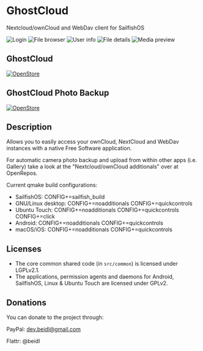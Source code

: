 # GhostCloud
Nextcloud/ownCloud and WebDav client for SailfishOS

![Login](/misc/readme/cover.png) ![File browser](/misc/readme/filebrowser.png) ![User info](/misc/readme/userinfo.png) ![File details](/misc/readme/filedetails.png) ![Media preview](/misc/readme/mediapreview.png)

## GhostCloud

[![OpenStore](https://open-store.io/badges/en_US.png)](https://open-store.io/app/me.fredl.ghostcloud)

## GhostCloud Photo Backup

[![OpenStore](https://open-store.io/badges/en_US.png)](https://open-store.io/app/me.fredl.ghostcloudphotobackup)

## Description
Allows you to easily access your ownCloud, NextCloud and WebDav instances with a native Free Software application.

For automatic camera photo backup and upload from within other apps (i.e. Gallery) take a look at the "Nextcloud/ownCloud additionals" over at OpenRepos.

Current qmake build configurations:
- SailfishOS: CONFIG+=sailfish_build
- GNU/Linux desktop: CONFIG+=noadditionals CONFIG+=quickcontrols
- Ubuntu Touch: CONFIG+=noadditionals CONFIG+=quickcontrols CONFIG+=click
- Android: CONFIG+=noadditionals CONFIG+=quickcontrols
- macOS/iOS: CONFIG+=noadditionals CONFIG+=quickcontrols


## Licenses

- The core common shared code (in `src/common`) is licensed under LGPLv2.1.
- The applications, permission agents and daemons for Android, SailfishOS, Linux & Ubuntu Touch are licensed under GPLv2.


## Donations

You can donate to the project through:

PayPal: dev.beidl@gmail.com

Flattr: @beidl
